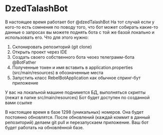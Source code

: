 # DzedTalashBot

В настоящее время работает бот @dzedTalashBot
На тот случай если у кого-то есть сомнения по поводу того, что бот может собирать какие-то данные о запросах вы можете поднять бота с той же базой локально и использовать его.
Что для этого нужно:

1) Склонировать репозиторий (git clone)
2) Открыть проект через IDE
3) Создать своего собственного бота чеоез телеграмм-бота @BotFather
4) Полученные токен и имя вставить в application.properties (src/main/resources) в обозначенные места
5) Запустить класс RebelBotApplication как обычное спринг-бут приложение

У вас на локальной машине поднимется БД, выполняться скрипты (лежат в папке src/main/resources)
Бот будет доступен по созданной вами ссылке

В настоящее время в базе 1298 (уникальных) номеров. Она будет постоянно обновлятся.
После обновлений (каждай коммит в данный репозиторий) делаем git pull и перезапускаем приложение.
Ваш бот будет работать на обновлённой базе.
